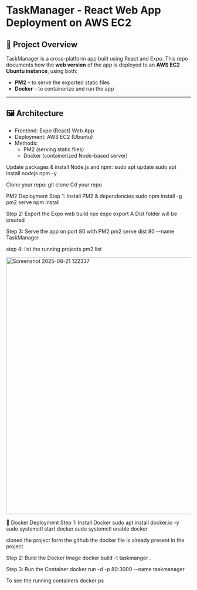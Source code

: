 # TaskManager - React Web App Deployment on AWS EC2

## 📝 Project Overview

TaskManager is a cross-platform app built using React and Expo. This repo documents how the **web version** of the app is deployed to an **AWS EC2 Ubuntu instance**, using both:

- **PM2** – to serve the exported static files
- **Docker** – to containerize and run the app

---

## 🖼️ Architecture

- Frontend: Expo (React) Web App
- Deployment: AWS EC2 (Ubuntu)
- Methods:
  - PM2 (serving static files)
  - Docker (containerized Node-based server)

Update packages & install Node.js and npm:
sudo apt update
sudo apt install nodejs npm -y

Clone your repo:
git clone <your-repo-url>
Cd your repo

PM2 Deployment
Step 1: Install PM2 & dependencies
sudo npm install -g pm2 serve
npm install

Step 2: Export the Expo web build
npx expo export
A Dist folder will be created 

Step 3: Serve the app on port 80 with PM2
pm2 serve dist 80 --name TaskManager

step 4: list the running projects
pm2 list

<img width="1352" height="699" alt="Screenshot 2025-08-21 122337" src="https://github.com/user-attachments/assets/754a630b-e060-46b9-b135-a7cb296f7500" />







🐳 Docker Deployment
Step 1: Install Docker
sudo apt install docker.io -y
sudo systemctl start docker
sudo systemctl enable docker

cloned the project form the github the docker file is already present in the project 

Step 2: Build the Docker Image
docker build -t taskmanger .

Step 3: Run the Container
docker run -d -p 80:3000 --name taskmanager

To see the running containers 
docker ps



